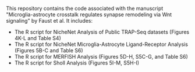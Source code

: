 This repository contains the code associated with the manuscript "Microglia-astrocyte crosstalk regulates synapse remodeling via Wnt signaling" by Faust et al. It includes:
- The R script for NicheNet Analysis of Public TRAP-Seq datasets (Figures 4K-L and Table S4)
- The R script for NicheNet Microglia-Astrocyte Ligand-Receptor Analysis (Figures 5B-C and Table S6)
- The R script for MERFISH Analysis (Figures 5D-H, S5C-G, and Table S6)
- The R script for Sholl Analysis (Figures 5I-M, S5H-I)
